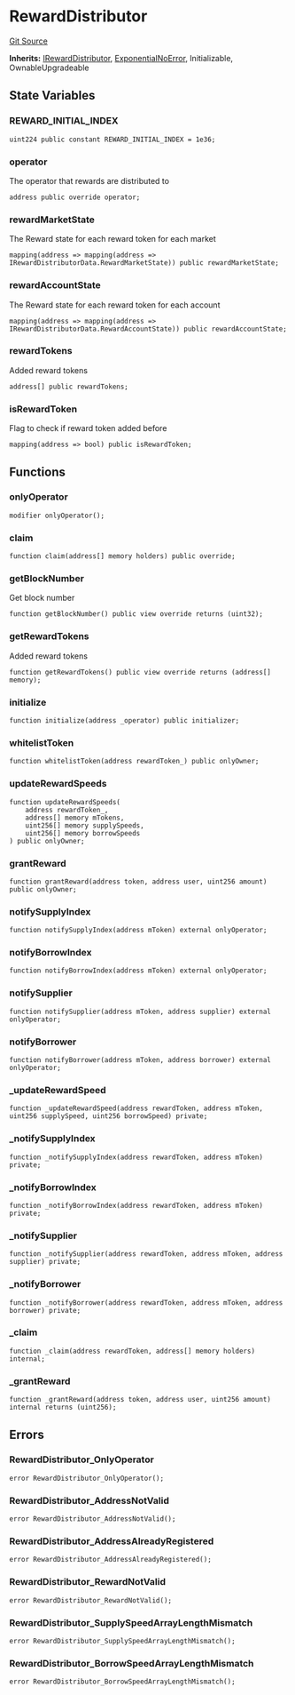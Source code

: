 # RewardDistributor
[Git Source](https://github.com/malda-protocol/malda-lending/blob/00d040411754d9ec62fde1c26b93be292ca3e328/src\rewards\RewardDistributor.sol)

**Inherits:**
[IRewardDistributor](/src\interfaces\IRewardDistributor.sol\interface.IRewardDistributor.md), [ExponentialNoError](/src\math\ExponentialNoError.sol\abstract.ExponentialNoError.md), Initializable, OwnableUpgradeable


## State Variables
### REWARD_INITIAL_INDEX

```solidity
uint224 public constant REWARD_INITIAL_INDEX = 1e36;
```


### operator
The operator that rewards are distributed to


```solidity
address public override operator;
```


### rewardMarketState
The Reward state for each reward token for each market


```solidity
mapping(address => mapping(address => IRewardDistributorData.RewardMarketState)) public rewardMarketState;
```


### rewardAccountState
The Reward state for each reward token for each account


```solidity
mapping(address => mapping(address => IRewardDistributorData.RewardAccountState)) public rewardAccountState;
```


### rewardTokens
Added reward tokens


```solidity
address[] public rewardTokens;
```


### isRewardToken
Flag to check if reward token added before


```solidity
mapping(address => bool) public isRewardToken;
```


## Functions
### onlyOperator


```solidity
modifier onlyOperator();
```

### claim


```solidity
function claim(address[] memory holders) public override;
```

### getBlockNumber

Get block number


```solidity
function getBlockNumber() public view override returns (uint32);
```

### getRewardTokens

Added reward tokens


```solidity
function getRewardTokens() public view override returns (address[] memory);
```

### initialize


```solidity
function initialize(address _operator) public initializer;
```

### whitelistToken


```solidity
function whitelistToken(address rewardToken_) public onlyOwner;
```

### updateRewardSpeeds


```solidity
function updateRewardSpeeds(
    address rewardToken_,
    address[] memory mTokens,
    uint256[] memory supplySpeeds,
    uint256[] memory borrowSpeeds
) public onlyOwner;
```

### grantReward


```solidity
function grantReward(address token, address user, uint256 amount) public onlyOwner;
```

### notifySupplyIndex


```solidity
function notifySupplyIndex(address mToken) external onlyOperator;
```

### notifyBorrowIndex


```solidity
function notifyBorrowIndex(address mToken) external onlyOperator;
```

### notifySupplier


```solidity
function notifySupplier(address mToken, address supplier) external onlyOperator;
```

### notifyBorrower


```solidity
function notifyBorrower(address mToken, address borrower) external onlyOperator;
```

### _updateRewardSpeed


```solidity
function _updateRewardSpeed(address rewardToken, address mToken, uint256 supplySpeed, uint256 borrowSpeed) private;
```

### _notifySupplyIndex


```solidity
function _notifySupplyIndex(address rewardToken, address mToken) private;
```

### _notifyBorrowIndex


```solidity
function _notifyBorrowIndex(address rewardToken, address mToken) private;
```

### _notifySupplier


```solidity
function _notifySupplier(address rewardToken, address mToken, address supplier) private;
```

### _notifyBorrower


```solidity
function _notifyBorrower(address rewardToken, address mToken, address borrower) private;
```

### _claim


```solidity
function _claim(address rewardToken, address[] memory holders) internal;
```

### _grantReward


```solidity
function _grantReward(address token, address user, uint256 amount) internal returns (uint256);
```

## Errors
### RewardDistributor_OnlyOperator

```solidity
error RewardDistributor_OnlyOperator();
```

### RewardDistributor_AddressNotValid

```solidity
error RewardDistributor_AddressNotValid();
```

### RewardDistributor_AddressAlreadyRegistered

```solidity
error RewardDistributor_AddressAlreadyRegistered();
```

### RewardDistributor_RewardNotValid

```solidity
error RewardDistributor_RewardNotValid();
```

### RewardDistributor_SupplySpeedArrayLengthMismatch

```solidity
error RewardDistributor_SupplySpeedArrayLengthMismatch();
```

### RewardDistributor_BorrowSpeedArrayLengthMismatch

```solidity
error RewardDistributor_BorrowSpeedArrayLengthMismatch();
```


